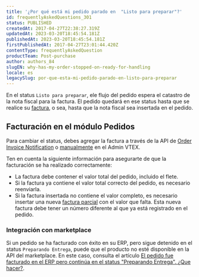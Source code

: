 ```yaml
---
title: '¿Por qué está mi pedido parado en  "Listo para preparar"?'
id: frequentlyAskedQuestions_301
status: PUBLISHED
createdAt: 2017-04-27T22:38:27.319Z
updatedAt: 2023-03-20T18:45:54.181Z
publishedAt: 2023-03-20T18:45:54.181Z
firstPublishedAt: 2017-04-27T23:01:44.420Z
contentType: frequentlyAskedQuestion
productTeam: Post-purchase
author: authors_84
slugEN: why-has-my-order-stopped-on-ready-for-handling
locale: es
legacySlug: por-que-esta-mi-pedido-parado-en-listo-para-preparar
---
```


En el status `Listo para preparar`, ele flujo del pedido espera el catastro de la nota fiscal para la factura. El pedido quedará en ese status hasta que se realice su [factura](/es/tracks/pedidos--2xkTisx4SXOWXQel8Jg8sa/2WgQrlHTyVo4hLjhUs1LMT), o sea, hasta que la nota fiscal sea insertada en el pedido.

## Facturación en el módulo Pedidos

Para cambiar el status, debes agregar la factura a través de la API de [Order Invoice Notification](https://developers.vtex.com/vtex-rest-api/reference/invoicenotification) o [manualmente](/es/tracks/pedidos--2xkTisx4SXOWXQel8Jg8sa/q9GPspTb9cHlMeAZfdEUe) en el Admin VTEX. 

Ten en cuenta la siguiente información para asegurarte de que la facturación se ha realizado correctamente:

* La factura debe contener el valor total del pedido, incluido el flete.  
* Si la factura ya contiene el valor total correcto del pedido, es necesario reenviarla.  
* Si la factura insertada no contiene el valor completo, es necesario insertar una nueva [factura parcial](/es/tracks/pedidos--2xkTisx4SXOWXQel8Jg8sa/q9GPspTb9cHlMeAZfdEUe) con el valor que falta. Esta nueva factura debe tener un número diferente al que ya está registrado en el pedido.  

### Integración con marketplace

Si un pedido se ha facturado con éxito en su ERP, pero sigue detenido en el status `Preparando Entrega`, puede que el producto no esté disponible en la API del marketplace. En este caso, consulta el artículo [El pedido fue facturado en el ERP pero continúa en el status "Preparando Entrega". ¿Que hacer?](/es/faq/the-order-was-billed-in-the-erp-but-remains-in-the-preparing-delivery-status).

